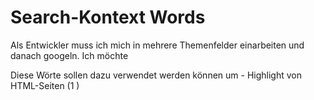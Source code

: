 Search-Kontext Words
==============

Als Entwickler muss ich mich in mehrere Themenfelder einarbeiten und danach googeln. Ich möchte 


Diese Wörte sollen dazu verwendet werden können um
	- Highlight von HTML-Seiten (1 )